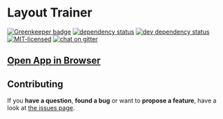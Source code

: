# Layout Trainer

[![Greenkeeper badge](https://badges.greenkeeper.io/pepebecker/layout-trainer.svg)](https://greenkeeper.io/)
[![dependency status](https://img.shields.io/david/pepebecker/layout-trainer.svg)](https://david-dm.org/pepebecker/layout-trainer)
[![dev dependency status](https://img.shields.io/david/dev/pepebecker/layout-trainer.svg)](https://david-dm.org/pepebecker/layout-trainer#info=devDependencies)
[![MIT-licensed](https://img.shields.io/github/license/pepebecker/layout-trainer.svg)](https://opensource.org/licenses/MIT)
[![chat on gitter](https://badges.gitter.im/pepebecker.svg)](https://gitter.im/pepebecker)

## [Open App in Browser](http://layout-trainer.pepebecker.com)

## Contributing

If you **have a question**, **found a bug** or want to **propose a feature**, have a look at [the issues page](https://github.com/pepebecker/layout-trainer/issues).

